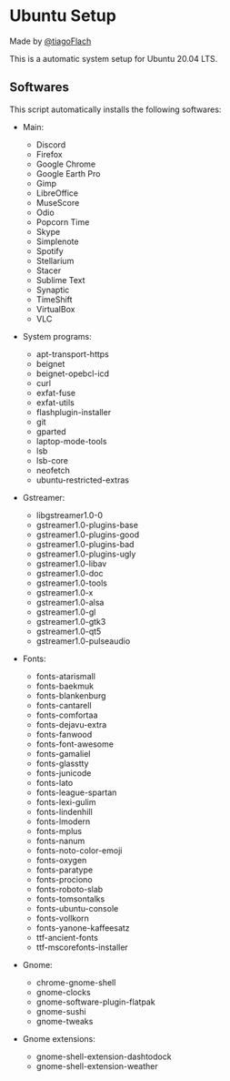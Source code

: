 # Ubuntu Setup

Made by [@tiagoFlach](https://github.com/tiagoFlach)

This is a automatic system setup for Ubuntu 20.04 LTS.




## Softwares

This script automatically installs the following softwares:

- Main:
	- Discord
	- Firefox
	- Google Chrome
	- Google Earth Pro
	- Gimp
	- LibreOffice
	- MuseScore
	- Odio
	- Popcorn Time
	- Skype
	- Simplenote
	- Spotify
	- Stellarium
	- Stacer
	- Sublime Text
	- Synaptic
	- TimeShift
	- VirtualBox
	- VLC  

- System programs: 
	- apt-transport-https
	- beignet
	- beignet-opebcl-icd
	- curl
	- exfat-fuse
	- exfat-utils
	- flashplugin-installer
	- git
	- gparted
	- laptop-mode-tools
	- lsb
	- lsb-core
	- neofetch
	- ubuntu-restricted-extras

- Gstreamer:
	- libgstreamer1.0-0 
	- gstreamer1.0-plugins-base 
	- gstreamer1.0-plugins-good 
	- gstreamer1.0-plugins-bad 
	- gstreamer1.0-plugins-ugly 
	- gstreamer1.0-libav 
	- gstreamer1.0-doc 
	- gstreamer1.0-tools 
	- gstreamer1.0-x 
	- gstreamer1.0-alsa 
	- gstreamer1.0-gl 
	- gstreamer1.0-gtk3 
	- gstreamer1.0-qt5 
	- gstreamer1.0-pulseaudio

- Fonts:
	- fonts-atarismall
	- fonts-baekmuk
	- fonts-blankenburg
	- fonts-cantarell
	- fonts-comfortaa
	- fonts-dejavu-extra
	- fonts-fanwood
	- fonts-font-awesome
	- fonts-gamaliel
	- fonts-glasstty
	- fonts-junicode
	- fonts-lato
	- fonts-league-spartan
	- fonts-lexi-gulim
	- fonts-lindenhill
	- fonts-lmodern
	- fonts-mplus
	- fonts-nanum
	- fonts-noto-color-emoji
	- fonts-oxygen
	- fonts-paratype
	- fonts-prociono
	- fonts-roboto-slab
	- fonts-tomsontalks
	- fonts-ubuntu-console
	- fonts-vollkorn
	- fonts-yanone-kaffeesatz
	- ttf-ancient-fonts
	- ttf-mscorefonts-installer
	
- Gnome:
	- chrome-gnome-shell
	- gnome-clocks
	- gnome-software-plugin-flatpak
	- gnome-sushi 
	- gnome-tweaks

- Gnome extensions:
	- gnome-shell-extension-dashtodock
	- gnome-shell-extension-weather
